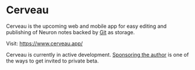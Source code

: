 # Cerveau

Cerveau is the upcoming web and mobile app for easy editing and publishing of Neuron notes backed by [Git](https://guides.github.com/introduction/git-handbook/) as storage.

Visit: <https://www.cerveau.app/>

Cerveau is currently in active development. [Sponsoring the author](https://github.com/sponsors/srid) is one of the ways to get invited to private beta.
